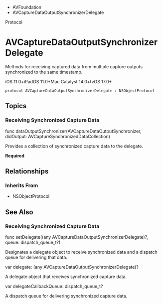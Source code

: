 

- AVFoundation
-  AVCaptureDataOutputSynchronizerDelegate 

Protocol

# AVCaptureDataOutputSynchronizerDelegate

Methods for receiving captured data from multiple capture outputs synchronized to the same timestamp.

iOS 11.0+iPadOS 11.0+Mac Catalyst 14.0+tvOS 17.0+

``` source
protocol AVCaptureDataOutputSynchronizerDelegate : NSObjectProtocol
```

## Topics

### Receiving Synchronized Capture Data

func dataOutputSynchronizer(AVCaptureDataOutputSynchronizer, didOutput: AVCaptureSynchronizedDataCollection)

Provides a collection of synchronized capture data to the delegate.

**Required**

## Relationships

### Inherits From

- NSObjectProtocol

## See Also

### Receiving Synchronized Capture Data

func setDelegate((any AVCaptureDataOutputSynchronizerDelegate)?, queue: dispatch_queue_t?)

Designates a delegate object to receive synchronized data and a dispatch queue for delivering that data.

var delegate: (any AVCaptureDataOutputSynchronizerDelegate)?

A delegate object that receives synchronized capture data.

var delegateCallbackQueue: dispatch_queue_t?

A dispatch queue for delivering synchronized capture data.

